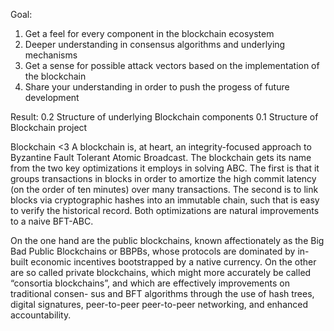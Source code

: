 Goal:
1. Get a feel for every component in the blockchain ecosystem
2. Deeper understanding in consensus algorithms and underlying mechanisms
3. Get a sense for possible attack vectors based on the implementation of the blockchain
4. Share your understanding in order to push the progess of future development 

Result:
0.2 Structure of underlying Blockchain components 
0.1 Structure of Blockchain project

Blockchain <3
A blockchain is, at heart, an integrity-focused approach to Byzantine Fault
Tolerant Atomic Broadcast.
The blockchain gets its name from the two key optimizations it employs
in solving ABC. The first is that it groups transactions in blocks in order to amortize the high commit latency (on the order of ten minutes) over many transactions. The second is to link blocks via cryptographic hashes into an immutable chain, such that is easy to verify the historical record. Both optimizations are natural improvements to a naive BFT-ABC. 

On the one hand are the public blockchains, known affectionately as the Big Bad Public Blockchains or BBPBs, whose protocols are dominated by in-built economic incentives bootstrapped by a native currency. On the other are so called private blockchains, which might more accurately be called “consortia blockchains”, and which are effectively improvements on traditional consen- sus and BFT algorithms through the use of hash trees, digital signatures, peer-to-peer peer-to-peer networking, and enhanced accountability.